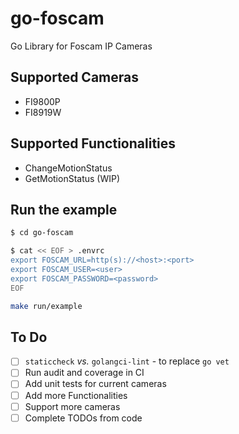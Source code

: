 # go-foscam

Go Library for Foscam IP Cameras

## Supported Cameras

- FI9800P
- FI8919W

## Supported Functionalities

- ChangeMotionStatus
- GetMotionStatus (WIP)

## Run the example

```bash
$ cd go-foscam

$ cat << EOF > .envrc
export FOSCAM_URL=http(s)://<host>:<port>
export FOSCAM_USER=<user>
export FOSCAM_PASSWORD=<password>
EOF

make run/example
```

## To Do

- [ ] `staticcheck` *vs.* `golangci-lint` - to replace `go vet`
- [ ] Run audit and coverage in CI
- [ ] Add unit tests for current cameras
- [ ] Add more Functionalities
- [ ] Support more cameras
- [ ] Complete TODOs from code
